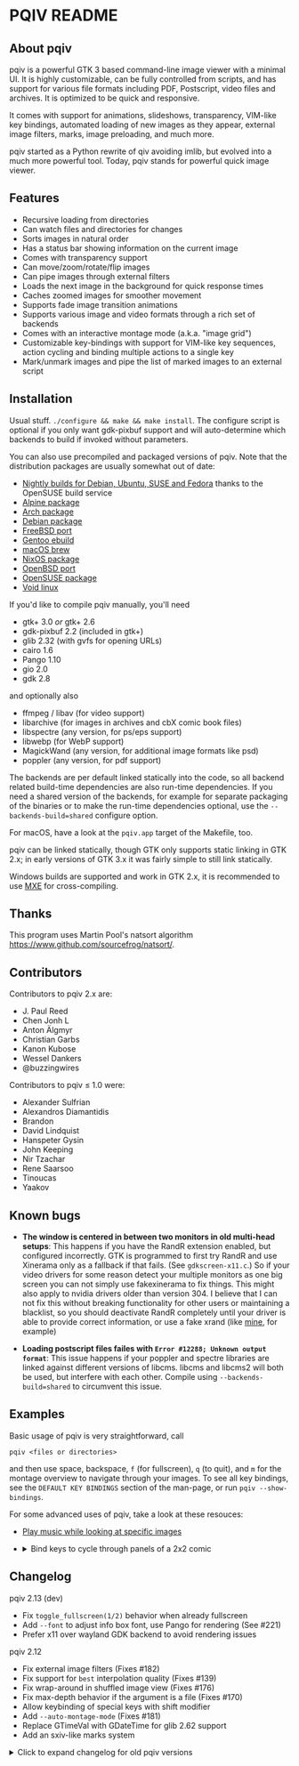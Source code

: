 PQIV README
===========

About pqiv
----------

pqiv is a powerful GTK 3 based command-line image viewer with a minimal UI. It
is highly customizable, can be fully controlled from scripts, and has support
for various file formats including PDF, Postscript, video files and archives.
It is optimized to be quick and responsive.

It comes with support for animations, slideshows, transparency, VIM-like key
bindings, automated loading of new images as they appear, external image
filters, marks, image preloading, and much more.

pqiv started as a Python rewrite of qiv avoiding imlib, but evolved into a much
more powerful tool. Today, pqiv stands for powerful quick image viewer.

Features
--------

 * Recursive loading from directories
 * Can watch files and directories for changes
 * Sorts images in natural order
 * Has a status bar showing information on the current image
 * Comes with transparency support
 * Can move/zoom/rotate/flip images
 * Can pipe images through external filters
 * Loads the next image in the background for quick response times
 * Caches zoomed images for smoother movement
 * Supports fade image transition animations
 * Supports various image and video formats through a rich set of backends
 * Comes with an interactive montage mode (a.k.a. "image grid")
 * Customizable key-bindings with support for VIM-like key sequences, action
   cycling and binding multiple actions to a single key
 * Mark/unmark images and pipe the list of marked images to an external script

Installation
------------

Usual stuff. `./configure && make && make install`. The configure script is
optional if you only want gdk-pixbuf support and will auto-determine which
backends to build if invoked without parameters.

You can also use precompiled and packaged versions of pqiv. Note that the
distribution packages are usually somewhat out of date:

 * [Nightly builds for Debian, Ubuntu, SUSE and Fedora](https://build.opensuse.org/package/show/home:phillipberndt/pqiv)
   thanks to the OpenSUSE build service
 * [Alpine package](https://pkgs.alpinelinux.org/package/edge/testing/x86/pqiv)
 * [Arch package](https://www.archlinux.org/packages/community/x86_64/pqiv/)
 * [Debian package](https://packages.debian.org/en/sid/pqiv)
 * [FreeBSD port](https://www.freshports.org/graphics/pqiv/)
 * [Gentoo ebuild](https://packages.gentoo.org/packages/media-gfx/pqiv)
 * [macOS brew](https://formulae.brew.sh/formula/pqiv)
 * [NixOS package](https://github.com/NixOS/nixpkgs/blob/HEAD/pkgs/applications/graphics/pqiv/default.nix)
 * [OpenBSD port](http://cvsweb.openbsd.org/cgi-bin/cvsweb/ports/graphics/pqiv/)
 * [OpenSUSE package](https://build.opensuse.org/package/show/openSUSE:Factory/pqiv)
 * [Void linux](https://github.com/void-linux/void-packages/tree/master/srcpkgs/pqiv)

If you'd like to compile pqiv manually, you'll need

 * gtk+ 3.0 *or* gtk+ 2.6
 * gdk-pixbuf 2.2 (included in gtk+)
 * glib 2.32 (with gvfs for opening URLs)
 * cairo 1.6
 * Pango 1.10
 * gio 2.0
 * gdk 2.8

and optionally also

 * ffmpeg / libav (for video support)
 * libarchive (for images in archives and cbX comic book files)
 * libspectre (any version, for ps/eps support)
 * libwebp (for WebP support)
 * MagickWand (any version, for additional image formats like psd)
 * poppler (any version, for pdf support)

The backends are per default linked statically into the code, so all backend
related build-time dependencies are also run-time dependencies. If you need a
shared version of the backends, for example for separate packaging of the
binaries or to make the run-time dependencies optional, use the
`--backends-build=shared` configure option.

For macOS, have a look at the `pqiv.app` target of the Makefile, too.

pqiv can be linked statically, though GTK only supports static linking in
GTK 2.x; in early versions of GTK 3.x it was fairly simple to still link
statically.

Windows builds are supported and work in GTK 2.x, it is recommended to use
[MXE](https://mxe.cc/) for cross-compiling.

Thanks
------

This program uses Martin Pool's natsort algorithm
<https://www.github.com/sourcefrog/natsort/>.

Contributors
------------

Contributors to pqiv 2.x are:

 * J. Paul Reed
 * Chen Jonh L
 * Anton Älgmyr
 * Christian Garbs
 * Kanon Kubose
 * Wessel Dankers
 * @buzzingwires

Contributors to pqiv ≤ 1.0 were:

 * Alexander Sulfrian
 * Alexandros Diamantidis
 * Brandon
 * David Lindquist
 * Hanspeter Gysin
 * John Keeping
 * Nir Tzachar
 * Rene Saarsoo
 * Tinoucas
 * Yaakov

Known bugs
----------

* **The window is centered in between two monitors in old multi-head setups**:
  This happens if you have the RandR extension enabled, but configured
  incorrectly. GTK is programmed to first try RandR and use Xinerama only as
  a fallback if that fails. (See `gdkscreen-x11.c`.) So if your video drivers
  for some reason detect your multiple monitors as one big screen you can not
  simply use fakexinerama to fix things. This might also apply to nvidia drivers
  older than version 304. I believe that I can not fix this without breaking
  functionality for other users or maintaining a blacklist, so you should
  deactivate RandR completely until your driver is able to provide correct
  information, or use a fake xrand (like
  [mine](https://github.com/phillipberndt/fakexrandr), for example)

* **Loading postscript files failes with `Error #12288; Unknown output format`**:
  This issue happens if your poppler and spectre libraries are linked against
  different versions of libcms. libcms and libcms2 will both be used, but
  interfere with each other. Compile using `--backends-build=shared` to
  circumvent this issue.

Examples
--------

Basic usage of pqiv is very straightforward, call

    pqiv <files or directories>

and then use space, backspace, `f` (for fullscreen), `q` (to quit), and `m` for
the montage overview to navigate through your images. To see all key bindings,
see the `DEFAULT KEY BINDINGS` section of the man-page, or run
`pqiv --show-bindings`.

For some advanced uses of pqiv, take a look at these resouces:

* [Play music while looking at specific images](https://github.com/phillipberndt/pqiv/issues/100#issuecomment-320651190)
* <details><summary>Bind keys to cycle through panels of a 2x2 comic</summary>

  Store this in your `.pqivrc`:
  ```
  # Bind c to act as if "#c1" was typed
  c { send_keys(#c1); }
  # If "#c1" is typed, shift the current image to it's north west corner, and
  # rebind "c" to act as if "#c2" was typed
  <numbersign>c1 { set_shift_align_corner(NW); bind_key(c { send_keys(#c2\); }); }
  # ..etc..
  <numbersign>c2 { set_shift_align_corner(NE); bind_key(c { send_keys(#c3\); }); }
  <numbersign>c3 { set_shift_align_corner(SW); bind_key(c { send_keys(#c4\); }); }
  # The last binding closes the cycle by rebinding "c" to act as if "#c1" was typed
  <numbersign>c4 { set_shift_align_corner(SE); bind_key(c { send_keys(#c1\); }); }
  ```

  </details>


Changelog
---------

pqiv 2.13 (dev)
 * Fix `toggle_fullscreen(1/2)` behavior when already fullscreen
 * Add `--font` to adjust info box font, use Pango for rendering (See #221)
 * Prefer x11 over wayland GDK backend to avoid rendering issues

pqiv 2.12
 * Fix external image filters (Fixes #182)
 * Fix support for `best` interpolation quality (Fixes #139)
 * Fix wrap-around in shuffled image view (Fixes #176)
 * Fix max-depth behavior if the argument is a file (Fixes #170)
 * Allow keybinding of special keys with shift modifier
 * Add `--auto-montage-mode` (Fixes #181)
 * Replace GTimeVal with GDateTime for glib 2.62 support
 * Add an sxiv-like marks system

<details>
<summary>Click to expand changelog for old pqiv versions</summary>

pqiv 2.11
 * Added negate (color inversion) mode (bound to `n`, `--negate`)
 * Rebound `a` (hardlink image) to `c-a` by default (See #124)
 * Improved key bindings documentation (See #127)
 * Add `--actions-from-stdin` and let it block until actions are completed
   (See #118/#119)
 * Fix zooming on tiling WMs (See #129)
 * Support ffmpeg 4.0 API
 * Fix cross-compiling with X11 (Debian #913589)
 * Fix resizing in WMs without moveresize support (See #130)
 * Work around GTK bug resulting in crash due to invalid free()
 * Improve autotools compatibility of the configure script (See #135)

pqiv 2.10.4
 * Fix output of `montage_mode_shift_y_rows()` in key bindings
 * Update the info text when the background pattern is cycled
 * Prevent potential crashes in poppler backend for rapid image movements
 * Fix processing of dangling symlinks in the file buffer
 * Removed possible deadlock in ImageMagick wand backend
 * Fix --command-9 shortcut
 * Makefile: Move -shared compiler flag to the end of the command line

pqiv 2.10
 * Enable cursor auto-hide by default
 * Enable mouse navigation in montage mode
 * Added `toggle_background_pattern()` (bound to `b`) and
   `--background-pattern`.
 * Added support for alternate pqivrc paths, changed recommended location to
   ./.config/pqivrc.
 * Sped up `--low-memory` mode (using native- instead of image-surfaces)
 * Fixed graphical issues with fading mode and quick image transition
 * Fixed support for platforms with `sizeof(time_t) != sizeof(int)`
 * Fixed a race condition in the file buffer map

pqiv 2.9
 * Added a montage/image grid mode (bound to `m` by default)
 * Added a [WebP](https://developers.google.com/speed/webp/) backend
   (by @john0312)
 * Added the means to skip over "logical" directories, such as archive files
   (bound to `ctrl+space` and `ctrl+backspace` by default)
 * Improved responsivity by caching pre-scaled copies of images
 * Removed tearing/flickering in WMs without extended frame sync support
 * Fixed support for huge images (>32,767px) in the GdkPixbuf backend
 * Added option --info-box-colors to customize the colors used in the info box
 * It is now possible to view --help even if no display is available
 * Added --version
 * Added an auto scale mode that maintains window size
 * Bound `Control+t` to switch to "maintain scale level" by default
 * Bound `Alt+t` to switch to "maintain window size" by default
 * Added action `move_window()` to explicitly move pqiv's main window around

pqiv 2.8.5
 * Fixed an issue where the checkerboard pattern sometimes was visible at image
   borders
 * Fixed image rotation in low-memory mode
 * Fix a memory leak (leaking a few bytes each time an image is drawn)
 * Correctly handle string arguments from the configuration file
 * Fix building with old glib versions that do not expose their x11 dependency
   in pkgconfig
 * Fix support for duplicate files in sorted mode
 * Fix MagickWand exit handler code

pqiv 2.8
 * Added option --allow-empty-window: Show pqiv even if no images can be loaded
 * Explicitly allow to load all files from a directory multiple times
 * Allow to use --libdir option in configure to override .so-files location
 * Fix shared-backend-pqiv in environments that compile with --enable-new-dtags
 * Enable the libav backend by default
 * Add option --disable-backends to disable backends at runtime

pqiv 2.7.4
 * Fix GTK 2 compilation
 * Fix backends list in configure script
 * Fix race condition upon reloading animations
 * Fix Ctrl-R default binding (move `goto_earlier_file()` to Ctrl-P)

pqiv 2.7
 * Fixed window decoration toggling with --transparent-background
 * Work around bug #67, poppler bug #96884
 * Added new action `set_interpolation_quality` to change interpolation/filter
   mode
 * pqiv now by default uses `nearest` interpolation for small images
 * Added actions and key bindings to control animation playback speed
 * Added a general archive backend for reading images from archives
 * Added a new action `goto_earlier_file()` to return to the image that was
   shown before the current one
 * Added a new action `set_cursor_auto_hide()` to automatically hide the pointer
   when it is not moved for some time
 * Support an `actions` section in the configuration file for default actions
 * Create and install a desktop file for pqiv during install
 * Disable GTK's transparent scaling on HiDpi monitors
 * New option --wait-for-images-to-appear to wait for images to appear if none
   are found

pqiv 2.6
 * Added --enforce-window-aspect-ratio
 * Do not enforce the aspect ratio of the window to match the image's by default

pqiv 2.5.1
 * Prevent a crash in --lazy-load mode if many images fail to load

pqiv 2.5
 * Added a configure option to build the backends as shared libraries
 * Added a configure option to remove unneeded/unwanted features
 * Added --watch-files to make the file-changed-on-disk action configurable
 * Added support for cbz/cbr/cbt/cb7 comic books
 * Key bindings are now configurable
 * Deprecated --keyboard-alias and --reverse-cursor-keys in favor of
   --bind-key.
 * Added --actions-from-stdin to make pqiv scriptable
 * Added --recreate-window to create a new window instead of resizing the
   old one, as a workaround for buggy window managers
 * Fixed crash on reloading of images created by pipe-command output

pqiv 2.4.1
 * Fix --end-of-files-action=quit if only one file is present
 * Fixed libav backend's pkg-config dependency list (by @onodera-punpun)
 * Enable image format support in the libav backend

pqiv 2.4
 * Added --sort-key=mtime to sort by modification time instead of file name
 * Delay the "Image is still loading" message for half a second to avoid
   flickering status messages
 * Remove the "Image is still loading" message if --hide-info-box is set
 * Added [libav](https://www.ffmpeg.org/) backend for video support
 * Added --end-of-files-action=action to allow users to control what happens
   once all images have been viewed
 * Fix various minor memory allocation issues / possible race conditions

pqiv 2.3.5
 * Fix parameters in pqivrc that are handled by a callback
 * Fix reference counting if an image fails to load
 * Properly reload multi-page files if they change on disk while being viewed
 * Properly handle if a user closes pqiv while the image loader is still active

pqiv 2.3
 * Refactored an abstraction layer around the image backend
 * Added optional support for PDF-files through
   [poppler](http://poppler.freedesktop.org/)
 * Added optional support for PS-files through
   [libspectre](http://www.freedesktop.org/wiki/Software/libspectre/)
 * Added optional support for more image formats through
   [ImageMagick's MagickWand](http://www.imagemagick.org/script/magick-wand.php)
 * Support for gtk+ 3.14
 * configure/Makefile updated to support (Free-)BSD
 * Added ctrl + space/backspace hotkey for jumping to the next/previous directory
 * Improved pqiv's reaction if a file is removed
 * gtk 3.16 deprecates `gdk_cursor_new`, replaced by a different function
 * Shuffle mode is now toggleable at run-time (using Ctrl-R)

pqiv 2.2
 * Accept URLs as command line arguments
 * Revived -r for reading additional files from stdin (by J.P. Reed)
 * Display the help message if invoked without parameters (by J.P. Reed)
 * Accept floating point slideshow intervals on the command line
 * Update the info box with the current numbers if (new) images are (un)loaded
 * Added --max-depth=n to limit how deep directories are searched
 * Added --browse to load, in addition to images from the command line, also
   all other images from the containing directories
 * Bugfix: Fixed handling of non-image command line arguments

pqiv 2.1
 * Support for watching directories for new files
 * Downstream Makefile fix: Included LDFLAGS (from Gentoo package, by Tim
   Harder), updated for clean builds on OpenBSD (by jca[at]wxcvbn[dot]org,
   reported by github user @clod89)
 * Also included CPPFLAGS, for completeness
 * Renamed '.qiv-select' directory to '.pqiv-select'
 * Added a certain level of autoconf compatibility to the configure script, for
   automated building
 * gtk 3.10 stock icon deprecation issue fixed
 * Reimplemented fading between images
 * Display the last image while the current image has not been loaded
 * Gave users the option to abort the loading of huge images
 * Respect --shuffle and --sort with --watch-directories, i.e. insert keeping
   order, not always at the end
 * New option --lazy-load to display the main window while still traversing
   paths, searching for images
 * New option --low-memory to disable memory hungry features
 * Detect nested symlinks without preventing users from loading the same image
   multiple times
 * Improved cross-compilation support with mingw64

pqiv 2.0
 * Complete rewrite from scratch
 * Based on GTK 3 and Cairo

pqiv ≤ 1.0
 * See the old GTK 2 release for information on that
   (in the **gtk2** branch on github)

pqiv ≤ 0.3
 * See the old python release for information on that
   (in the **python** branch on github)

</details>
